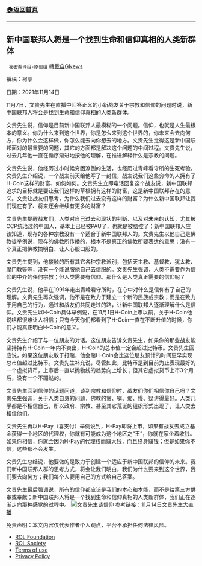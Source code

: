 ###  [:house:返回首頁](https://github.com/ourhimalayas/txt)
---


## 新中国联邦人将是一个找到生命和信仰真相的人类新群体
` 秘密翻译组-原创组` [轉載自GNews](https://gnews.org/zh-hans/1664575/)

撰稿：柯亭

日期：2021年11月14日

11月7日，文贵先生在直播中回答正义的小新战友关于宗教和信仰的问题时说，新中国联邦人将会是找到生命和信仰真相的人类新群体。

文贵先生说，信仰是目前新中国联邦人最模糊的一个问题。信仰，也就是人生最根本的意义。你为什么来到这个世界，你是怎么来到这个世界的，你未来会去向何方，你为什么会这样做，你怎么能去向你想去的地方。文贵先生觉得这是新中国联邦面对的最重要的问题，其它的方面都是解决这个问题的中间过程。文贵先生说，过去几年他一直在循序渐进地按他的理解，在推进解释什么是宗教的问题。

文贵先生说，他经历过小时候穷困潦倒的生活，也经历过青峰看守所的生死考验。文贵先生介绍说，一个战友前天给他写了一封信，战友说我们这些穷命的人拥有了H-Coin这样的财富、如何如何。文贵先生立即电话回复这个战友说，新中国联邦追求的目标就是要让我们这样的草根拥有这样的财富，这是新中国联邦存在的意义。文贵让战友们思考，为什么我们过去没有这样的财富？为什么新中国联邦让我们现在有了、将来还会继续有更多的财富？

文贵先生提醒战友们，人类对自己过去和现状的判断、以及对未来的认知，尤其被CCP统治过的中国人，基本上已经被PAU了，也就是被脑控了；新中国联邦人应该知道，现存的各种宗教没有一个适合于新中国联邦人的。文贵先生以他自己是佛教徒举例说，现存的佛教所传播的，根本不是真正的佛教所要表达的意思；没有一个真正把佛教搞明白、让人心服口服的。

文贵先生提到，他接触的所有其它各种宗教派别，包括天主教、基督教、犹太教、摩门教等等，没有一个能说服他自己去信服的。文贵先生强调，人类不需要作为信仰的中介的任何宗教；但人类需要有信仰。那什么是人类真正需要的信仰呢？

文贵先生说，他早在1991年走出青峰看守所时，在心中对什么是信仰有了自己的理解。文贵先生再次强调，他不是在致力于建立一个新的民族或宗教；而是在致力于用自己的行为，通过和战友们共同走过的路，让新中国联邦人逐渐理解什么是信仰。文贵先生以H-Coin具体举例说，在11月1日H-Coin上市以前，关于H-Coin他说啥都很难让人相信；只有今天你们都看到了H-Coin一直在不断升值的时候，你们才能真正明白H-Coin的意义。

文贵先生介绍了与一位朋友的对话。这位朋友告诉文贵先生，如果你的那些战友能坚持持有H-Coin一年内不卖出，H-Coin的总市值一定会超过比特币。文贵先生回应说，如果这位朋友敢于打赌，他会赌H-Coin会比这位朋友预计的时间更早实现总市值超过比特币。文贵先生补充说，尽管如此，比特币是到目前为止表现最好的一个虚拟货币，上市后一直以抛物线的趋势向上增长；但其它虚拟货币上市3个月后，没有一个不蹦跶的。

文贵先生回到信仰的话题问道，谈到宗教和信仰时，战友们你们相信你自己吗？文贵先生强调，关于人类自身的问题，佛教的贪、嗔、痴、慢、疑讲得最好。人类几乎都是不相信自己，所以政府、宗教、甚至其它荒诞的组织形式出现了，让人类去相信他们。

文贵先生再以H-Pay（喜支付）举例说到，H-Pay即将上市，如果有战友去成立基金获得一个地区的代理权，你就有可能成为这个地区之“王”，你就在家坐着收钱。如果你相信，你就会因为H-Pay的代理权而赚大钱，而且终身赚钱；但是如果你不信，这些都不会发生。

文贵先生总结说，他要做的是致力于创建一个适应于新中国联邦的信仰的未来。我们新中国联邦人群的思考方式，将会让我们明白，我们为什么要来到这个世界，我们要去向何方；我们每个人要用自己的方式给自己答案。

文贵先生最后强调说，所有的信仰都应该是我们的本心和本能，而不是给第三方供奉或奉献；新中国联邦人将是一个找到生命和信仰真相的人类新群体，我们正在逐渐走向那种感觉的过程中。
![文贵先生谈信仰](https://assets.gnews.org/wp-content/uploads/2021/11/11-5.jpg)
参考链接：[11月14日文贵先生大直播](https://gtv.org/video/id=61910d9be7e770379234d270)

 

免责声明：本文内容仅代表作者个人观点，平台不承担任何法律风险。

- [ROL Foundation](https://rolfoundation.org/)
- [ROL Society](https://rolsociety.org/)
- [Terms of use](https://gnews.org/terms-of-use-3/)
- [Privacy Policy](https://gnews.org/privacy-policy/)
